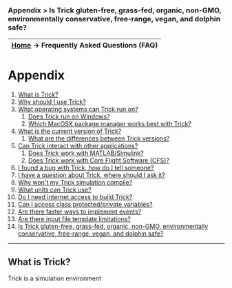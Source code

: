 ### Appendix > Is Trick gluten-free, grass-fed, organic, non-GMO, environmentally conservative, free-range, vegan, and dolphin safe?

| [Home](/trick) → Frequently Asked Questions (FAQ) |
|-------------------------------------------------|

# Appendix
01. [What is Trick?](#whatistrick)
01. [Why should I use Trick?](#whyshouldiusetrick)
01. [What operating systems can Trick run on?](#whatoperatingsystemcantrickrunon)
    01. [Does Trick run on Windows?](#doestrickrunonwindows)
    01. [Which MacOSX package manager works best with Trick?](#whichmacosxpackagemanagerworksbestwithtrick)
01. [What is the current version of Trick?](#whatisthecurrentversionoftrick)
    01. [What are the differences between Trick versions?](#whatarethedifferencesbetweentrickversions)
01. [Can Trick interact with other applications?](#cantrickinteractwithotherapplications)
    01. [Does Trick work with MATLAB/Simulink?](#matlabsimulink)
    01. [Does Trick work with Core Flight Software (CFS)?](#coreflightsoftware)
01. [I found a bug with Trick, how do I tell someone?](#ifoundabugwithtrickhowdoitellsomeone)
01. [I have a question about Trick, where should I ask it?](#ihaveaquestionabouttrickwhereshouldiaskit)
01. [Why won't my Trick simulation compile?](#whywontmytricksimulationcompile)
01. [What units can Trick use?](#whatunitscantrickuse)
01. [Do I need internet access to build Trick?](#doineedinternetaccesstobuildtrick)
01. [Can I access class protected/private variables?](#caniaccessclassprotectedprivatevariables)
01. [Are there faster ways to implement events?](#aretherefasterwaystoimplementevents)
01. [Are there input file template limitations?](#arethereinputfiletemplatelimitations)
01. [Is Trick gluten-free, grass-fed, organic, non-GMO, environmentally conservative, free-range, vegan, and dolphin safe?](#istrickgfgfongmoecfrvads)

---
<a name="whatistrick"></a>

## What is Trick?
Trick is a simulation environment
